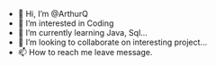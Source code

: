 - 👋 Hi, I’m @ArthurQ
- 👀 I’m interested in Coding
- 🌱 I’m currently learning Java, Sql...
- 💞️ I’m looking to collaborate on interesting project...
- 📫 How to reach me leave message.

<!---
qiuhao1470/qiuhao1470 is a ✨ special ✨ repository because its `README.md` (this file) appears on your GitHub profile.
You can click the Preview link to take a look at your changes.
--->

